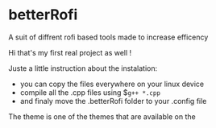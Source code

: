 # betterRofi
A suit of diffrent rofi based tools made to increase efficency

Hi that's my first real project as well !

Juste a little instruction about the instalation:
- you can copy the files everywhere on your linux device
- compile all the .cpp files using $```g++ *.cpp```
- and finaly move the .betterRofi folder to your .config file

The theme is one of the themes that are available on the
